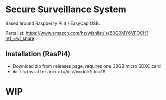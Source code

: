 # Secure Surveillance System 
Based around Raspberry Pi 4 / EasyCap USB. 

Parts list: https://www.amazon.com/hz/wishlist/ls/50G0MY6VFOCH?ref_=wl_share

## Installation (RasPi4)

- Download zip from releases page, requires one 32GB micro SDXC card
- `dd if=installer.bin of=/dev/mmcblk0 bs=1M`


# WIP
